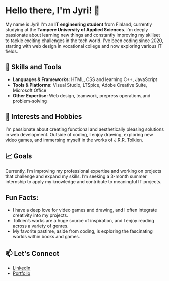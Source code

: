 # Hello there, I'm Jyri! 👋

My name is Jyri! I'm an **IT engineering student** from Finland, currently studying at the **Tampere University of Applied Sciences**. 
I'm deeply passionate about learning new things and constantly improving my skillset to tackle exciting challenges in the tech world. 
I've been coding since 2020, starting with web design in vocational college and now exploring various IT fields.

## 🚀 Skills and Tools
- **Languages & Frameworks:** HTML, CSS and learning C++, JavaScript
- **Tools & Platforms:** Visual Studio, LTSpice, Adobe Creative Suite, Microsoft Office
- **Other Expertise:** Web design, teamwork, prepress operations,and problem-solving

## 🌟 Interests and Hobbies
I’m passionate about creating functional and aesthetically pleasing solutions in web development. Outside of coding, I enjoy drawing, exploring new video games, and immersing myself in the works of J.R.R. Tolkien.

## 📈 Goals
Currently, I’m improving my professional expertise and working on projects that challenge and expand my skills. I’m seeking a 3-month summer internship to apply my knowledge and contribute to meaningful IT projects.

## Fun Facts:
- I have a deep love for video games and drawing, and I often integrate creativity into my projects.
- Tolkien’s works are a huge source of inspiration, and I enjoy reading across a variety of genres.
- My favorite pastime, aside from coding, is exploring the fascinating worlds within books and games.

## 📫 Let's Connect
- [LinkedIn]([your-linkedin-url](https://www.linkedin.com/in/jyri-nieminen/))
- [Portfolio](jnidesign.fi)
